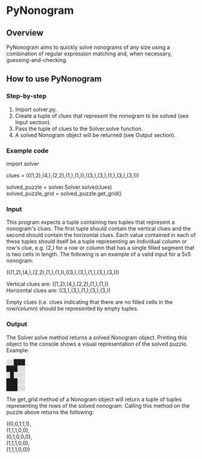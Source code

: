 # PyNonogram

## Overview

PyNonogram aims to quickly solve nonograms of any size using a combination of regular expression matching and, when necessary, guessing-and-checking.

## How to use PyNonogram

### Step-by-step

1. Import solver.py.
2. Create a tuple of clues that represent the nonogram to be solved (see Input section).
3. Pass the tuple of clues to the Solver.solve function.
4. A solved Nonogram object will be returned (see Output section).

### Example code
 
import solver

clues = (((1,2),(4,),(2,2),(1,),(1,)),((3,),(3,),(1,),(3,),(3,)))

solved_puzzle = solver.Solver.solve(clues)  
solved_puzzle_grid = solved_puzzle.get_grid()

### Input

This program expects a tuple containing two tuples that represent a nonogram's clues. The first tuple should contain the vertical clues and the second should contain the horizontal clues. Each value contained in each of these tuples should itself be a tuple representing an individual column or row's clue, e.g. (2,) for a row or column that has a single filled segment that is two cells in length. The following is an example of a valid input for a 5x5 nonogram:

(((1,2),(4,),(2,2),(1,),(1,)),((3,),(3,),(1,),(3,),(3,)))

Vertical clues are: ((1,2),(4,),(2,2),(1,),(1,))  
Horizontal clues are: ((3,),(3,),(1,),(3,),(3,))

Empty clues (i.e. clues indicating that there are no filled cells in the row/column) should be represented by empty tuples.

### Output

The Solver.solve method returns a solved Nonogram object. Printing this object to the console shows a visual representation of the solved puzzle. Example:

░░███  
███░░  
░█░░░  
███░░  
███░░

The get_grid method of a Nonogram object will return a tuple of tuples representing the rows of the solved nonogram. Calling this method on the puzzle above returns the following:

((0,0,1,1,1),  
 (1,1,1,0,0),  
 (0,1,0,0,0),  
 (1,1,1,0,0),  
 (1,1,1,0,0))